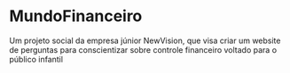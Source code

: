 # MundoFinanceiro
Um projeto social da empresa júnior NewVision, que visa criar um website de perguntas para conscientizar sobre controle financeiro voltado para o público infantil
